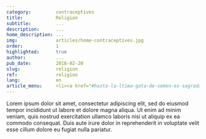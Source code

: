 ```yaml
---
category:         contraceptives
title:            Religion
subtitle:         ...
description:      ...
home_description: ...
img:              articles/home-contraceptives.jpg
order:            1
highlighted:      true
author:           ...
pub_date:         2018-02-20
slug:             religion
ref:              religion
lang:             en
article_menu:     <li><a href="#hasta-la-ltima-gota-de-semen-es-sagrada" title="Every sperm is sacred">Every sperm is sacred</a></li><li><a href="#permiso-concedido-a-veces-por-motivos-de-salud" title="Health exceptions">Health exceptions</a></li><li><a href="#educando-en-contra-de-los-anticonceptivos" title="Sex education">Sex education</a></li><li><a href="#los-hombres-interpretan-las-leyes-de-dios" title="Interpreting the word of God">Interpreting the word of God</a></li>
---
```


<div class="container page-content">
<div class="page-content-container" markdown="1">

Lorem ipsum dolor sit amet, consectetur adipiscing elit, sed do eiusmod tempor incididunt ut labore et dolore magna aliqua. Ut enim ad minim veniam, quis nostrud exercitation ullamco laboris nisi ut aliquip ex ea commodo consequat. Duis aute irure dolor in reprehenderit in voluptate velit esse cillum dolore eu fugiat nulla pariatur.

</div>
</div>
